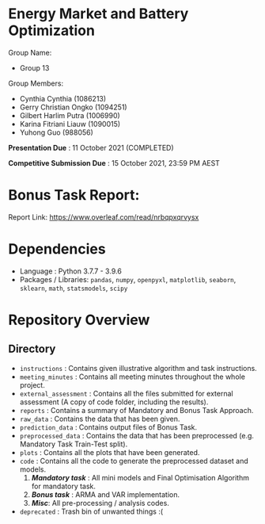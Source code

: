 # Energy Market and Battery Optimization
Group Name:  
- Group 13

Group Members:  
- Cynthia Cynthia (1086213)
- Gerry Christian Ongko (1094251)
- Gilbert Harlim Putra (1006990)
- Karina Fitriani Liauw (1090015)
- Yuhong Guo (988056)

__Presentation Due__ : 11 October 2021  (COMPLETED)

__Competitive Submission Due__ : 15 October 2021, 23:59 PM AEST

# Bonus Task Report:
Report Link: https://www.overleaf.com/read/nrbqpxqrvysx

# Dependencies
- Language : Python 3.7.7 - 3.9.6
- Packages / Libraries: `pandas`, `numpy`, `openpyxl`, `matplotlib`, `seaborn`, `sklearn`, `math`, `statsmodels`, `scipy`

# Repository Overview
## Directory 
- `instructions` : Contains given illustrative algorithm and task instructions.
- `meeting_minutes` : Contains all meeting minutes throughout the whole project.
- `external_assessment` : Contains all the files submitted for external assessment (A copy of code folder, including the results).
- `reports` : Contains a summary of Mandatory and Bonus Task Approach.
- `raw_data` : Contains the data that has been given.
- `prediction_data` : Contains output files of Bonus Task.
- `preprocessed_data` : Contains the data that has been preprocessed (e.g. Mandatory Task Train-Test split).
- `plots` : Contains all the plots that have been generated.
- `code` : Contains all the code to generate the preprocessed dataset and models.
    1. __*Mandatory task*__ : All mini models and Final Optimisation Algorithm for mandatory task.
    2. __*Bonus task*__ : ARMA and VAR implementation.
    3. __*Misc*__: All pre-processing / analysis codes.
- `deprecated` : Trash bin of unwanted things :(
